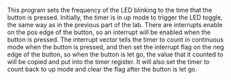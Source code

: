 This program sets the frequency of the LED blinking to the time that the button is pressed. Initially, the timer is in up mode
to trigger the LED toggle, the same way as in the previous part of the lab. There are interrupts enable on the pos edge of the 
button, so an interrupt will be enabled when the button is pressed. The interrupt vector tells the timer to count in 
continuous mode when the button is pressed, and then set the interrupt flag on the neg edge of the button, so when the button 
is let go, the value that it counted to will be copied and put into the timer register. It will also set the timer to count back
to up mode and clear the flag after the button is let go. 
